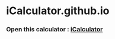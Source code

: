 # iCalculator.github.io
<h3>Open this calculator : <a href="https://27-nakulrathore.github.io/iCalculator/">iCalculator</a></h3>
